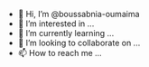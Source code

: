 - 👋 Hi, I’m @boussabnia-oumaima
- 👀 I’m interested in ...
- 🌱 I’m currently learning ...
- 💞️ I’m looking to collaborate on ...
- 📫 How to reach me ...

<!---
boussabnia-oumaima/boussabnia-oumaima is a ✨ special ✨ repository because its `README.md` (this file) appears on your GitHub profile.
You can click the Preview link to take a look at your changes.
--->
